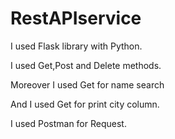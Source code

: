 # RestAPIservice
<p> I used Flask library with Python. </p>
<p> I used Get,Post and Delete methods. </p>
<p> Moreover I used Get for name search </p>
<p> And I used Get for print city column. </p>
<p> I used Postman for Request. </p>
